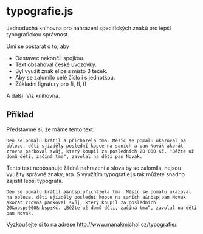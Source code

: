 # typografie.js
Jednoduchá knihovna pro nahrazení specifických znaků pro lepší typografickou správnost.

Umí se postarat o to, aby
* Odstavec nekončil spojkou.
* Text obsahoval české uvozovky.
* Byl využit znak elipsis místo 3 teček.
* Aby se zalomilo celé číslo i s jednotkou.
* Základní ligratury pro fi, fl, fl

A další. Viz knihovna.

## Příklad ##

Představme si, že máme tento text:

```
Den se pomalu krátil a přicházela tma. Měsíc se pomalu ukazoval na obloze, děti sjízděly poslední kopce na saních a pan Novák akorát zrovna parkoval svůj, který koupil za posledních 20 000 Kč. "Běžte už domů děti, začíná tma", zavolal na děti pan Novák.
```

Tento text neobsahuje žádná nahrazení a slova by se zalomila, nejsou využity správné znaky, atp. S využítím typografie.js tak můžete snadno zajistit lepší typografii.

```
Den se pomalu krátil a&nbsp;přicházela tma. Měsíc se pomalu ukazoval na obloze, děti sjízděly poslední kopce na saních a&nbsp;pan Novák akorát zrovna parkoval svůj, který koupil za posledních 20&nbsp;000&nbsp;Kč. „Běžte už domů děti, začíná tma“, zavolal na děti pan Novák.
```

Vyzkoušejte si to na adrese http://www.manakmichal.cz/typografie/.
